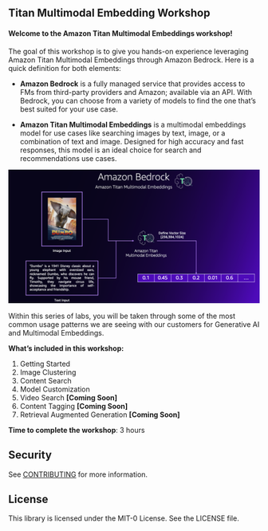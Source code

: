 ## Titan Multimodal Embedding Workshop

#### Welcome to the Amazon Titan Multimodal Embeddings workshop!

The goal of this workshop is to give you hands-on experience leveraging Amazon Titan Multimodal Embeddings through Amazon Bedrock. Here is a quick definition for both elements:

- **Amazon Bedrock** is a fully managed service that provides access to FMs from third-party providers and Amazon; available via an API. With Bedrock, you can choose from a variety of models to find the one that’s best suited for your use case.

- **Amazon Titan Multimodal Embeddings** is a multimodal embeddings model for use cases like searching images by text, image, or a combination of text and image. Designed for high accuracy and fast responses, this model is an ideal choice for search and recommendations use cases.

![Amazon Titan Multimodal Embeddings](src/images/mmw-0.png)

Within this series of labs, you will be taken through some of the most common usage patterns we are seeing with our customers for Generative AI and Multimodal Embeddings.

**What’s included in this workshop:**

1. Getting Started
2. Image Clustering
3. Content Search
4. Model Customization
5. Video Search **[Coming Soon]**
6. Content Tagging **[Coming Soon]**
7. Retrieval Augmented Generation **[Coming Soon]**

**Time to complete the workshop**: 3 hours

## Security

See [CONTRIBUTING](CONTRIBUTING.md#security-issue-notifications) for more information.

## License

This library is licensed under the MIT-0 License. See the LICENSE file.

